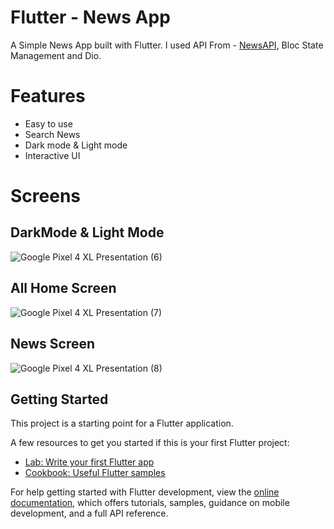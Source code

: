 # Flutter - News App

A Simple News App built with Flutter. I used API From - [NewsAPI](https://newsapi.org/), Bloc State Management and Dio.

# Features
- Easy to use
- Search News
- Dark mode & Light mode
- Interactive UI


# Screens
## DarkMode & Light Mode
![Google Pixel 4 XL Presentation (6)](https://user-images.githubusercontent.com/41634372/206904468-4ea26362-eaae-497d-9946-222e3fdcb6b2.png)
## All Home Screen
![Google Pixel 4 XL Presentation (7)](https://user-images.githubusercontent.com/41634372/206904604-18e9f1e6-06ab-40e5-8331-ce46c58b88a4.png)
## News Screen
![Google Pixel 4 XL Presentation (8)](https://user-images.githubusercontent.com/41634372/206906020-3611f81b-5e81-46e9-9012-527f10c90f5a.png)




## Getting Started

This project is a starting point for a Flutter application.

A few resources to get you started if this is your first Flutter project:

- [Lab: Write your first Flutter app](https://docs.flutter.dev/get-started/codelab)
- [Cookbook: Useful Flutter samples](https://docs.flutter.dev/cookbook)

For help getting started with Flutter development, view the
[online documentation](https://docs.flutter.dev/), which offers tutorials,
samples, guidance on mobile development, and a full API reference.
